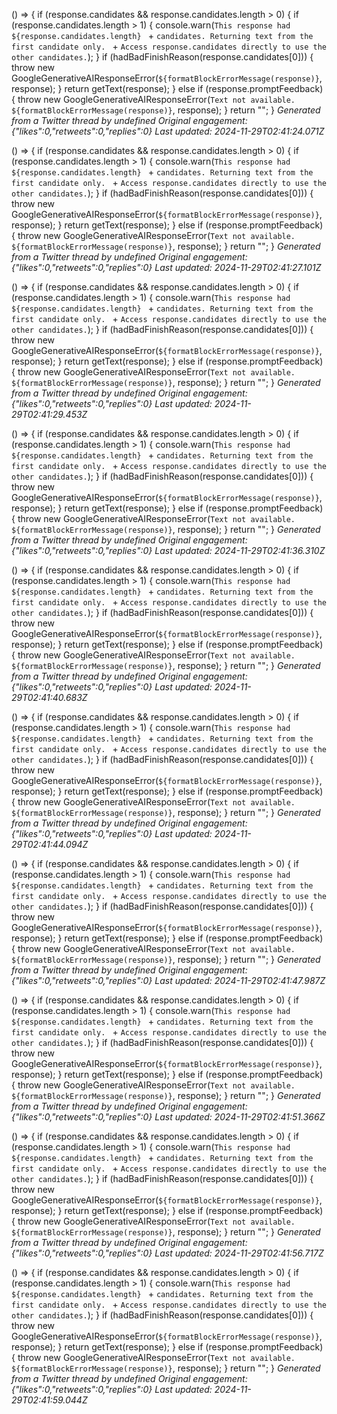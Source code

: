 () => {
        if (response.candidates && response.candidates.length > 0) {
            if (response.candidates.length > 1) {
                console.warn(`This response had ${response.candidates.length} ` +
                    `candidates. Returning text from the first candidate only. ` +
                    `Access response.candidates directly to use the other candidates.`);
            }
            if (hadBadFinishReason(response.candidates[0])) {
                throw new GoogleGenerativeAIResponseError(`${formatBlockErrorMessage(response)}`, response);
            }
            return getText(response);
        }
        else if (response.promptFeedback) {
            throw new GoogleGenerativeAIResponseError(`Text not available. ${formatBlockErrorMessage(response)}`, response);
        }
        return "";
    }
*Generated from a Twitter thread by undefined*
*Original engagement: {"likes":0,"retweets":0,"replies":0}*
*Last updated: 2024-11-29T02:41:24.071Z*

() => {
        if (response.candidates && response.candidates.length > 0) {
            if (response.candidates.length > 1) {
                console.warn(`This response had ${response.candidates.length} ` +
                    `candidates. Returning text from the first candidate only. ` +
                    `Access response.candidates directly to use the other candidates.`);
            }
            if (hadBadFinishReason(response.candidates[0])) {
                throw new GoogleGenerativeAIResponseError(`${formatBlockErrorMessage(response)}`, response);
            }
            return getText(response);
        }
        else if (response.promptFeedback) {
            throw new GoogleGenerativeAIResponseError(`Text not available. ${formatBlockErrorMessage(response)}`, response);
        }
        return "";
    }
*Generated from a Twitter thread by undefined*
*Original engagement: {"likes":0,"retweets":0,"replies":0}*
*Last updated: 2024-11-29T02:41:27.101Z*

() => {
        if (response.candidates && response.candidates.length > 0) {
            if (response.candidates.length > 1) {
                console.warn(`This response had ${response.candidates.length} ` +
                    `candidates. Returning text from the first candidate only. ` +
                    `Access response.candidates directly to use the other candidates.`);
            }
            if (hadBadFinishReason(response.candidates[0])) {
                throw new GoogleGenerativeAIResponseError(`${formatBlockErrorMessage(response)}`, response);
            }
            return getText(response);
        }
        else if (response.promptFeedback) {
            throw new GoogleGenerativeAIResponseError(`Text not available. ${formatBlockErrorMessage(response)}`, response);
        }
        return "";
    }
*Generated from a Twitter thread by undefined*
*Original engagement: {"likes":0,"retweets":0,"replies":0}*
*Last updated: 2024-11-29T02:41:29.453Z*

() => {
        if (response.candidates && response.candidates.length > 0) {
            if (response.candidates.length > 1) {
                console.warn(`This response had ${response.candidates.length} ` +
                    `candidates. Returning text from the first candidate only. ` +
                    `Access response.candidates directly to use the other candidates.`);
            }
            if (hadBadFinishReason(response.candidates[0])) {
                throw new GoogleGenerativeAIResponseError(`${formatBlockErrorMessage(response)}`, response);
            }
            return getText(response);
        }
        else if (response.promptFeedback) {
            throw new GoogleGenerativeAIResponseError(`Text not available. ${formatBlockErrorMessage(response)}`, response);
        }
        return "";
    }
*Generated from a Twitter thread by undefined*
*Original engagement: {"likes":0,"retweets":0,"replies":0}*
*Last updated: 2024-11-29T02:41:36.310Z*

() => {
        if (response.candidates && response.candidates.length > 0) {
            if (response.candidates.length > 1) {
                console.warn(`This response had ${response.candidates.length} ` +
                    `candidates. Returning text from the first candidate only. ` +
                    `Access response.candidates directly to use the other candidates.`);
            }
            if (hadBadFinishReason(response.candidates[0])) {
                throw new GoogleGenerativeAIResponseError(`${formatBlockErrorMessage(response)}`, response);
            }
            return getText(response);
        }
        else if (response.promptFeedback) {
            throw new GoogleGenerativeAIResponseError(`Text not available. ${formatBlockErrorMessage(response)}`, response);
        }
        return "";
    }
*Generated from a Twitter thread by undefined*
*Original engagement: {"likes":0,"retweets":0,"replies":0}*
*Last updated: 2024-11-29T02:41:40.683Z*

() => {
        if (response.candidates && response.candidates.length > 0) {
            if (response.candidates.length > 1) {
                console.warn(`This response had ${response.candidates.length} ` +
                    `candidates. Returning text from the first candidate only. ` +
                    `Access response.candidates directly to use the other candidates.`);
            }
            if (hadBadFinishReason(response.candidates[0])) {
                throw new GoogleGenerativeAIResponseError(`${formatBlockErrorMessage(response)}`, response);
            }
            return getText(response);
        }
        else if (response.promptFeedback) {
            throw new GoogleGenerativeAIResponseError(`Text not available. ${formatBlockErrorMessage(response)}`, response);
        }
        return "";
    }
*Generated from a Twitter thread by undefined*
*Original engagement: {"likes":0,"retweets":0,"replies":0}*
*Last updated: 2024-11-29T02:41:44.094Z*

() => {
        if (response.candidates && response.candidates.length > 0) {
            if (response.candidates.length > 1) {
                console.warn(`This response had ${response.candidates.length} ` +
                    `candidates. Returning text from the first candidate only. ` +
                    `Access response.candidates directly to use the other candidates.`);
            }
            if (hadBadFinishReason(response.candidates[0])) {
                throw new GoogleGenerativeAIResponseError(`${formatBlockErrorMessage(response)}`, response);
            }
            return getText(response);
        }
        else if (response.promptFeedback) {
            throw new GoogleGenerativeAIResponseError(`Text not available. ${formatBlockErrorMessage(response)}`, response);
        }
        return "";
    }
*Generated from a Twitter thread by undefined*
*Original engagement: {"likes":0,"retweets":0,"replies":0}*
*Last updated: 2024-11-29T02:41:47.987Z*

() => {
        if (response.candidates && response.candidates.length > 0) {
            if (response.candidates.length > 1) {
                console.warn(`This response had ${response.candidates.length} ` +
                    `candidates. Returning text from the first candidate only. ` +
                    `Access response.candidates directly to use the other candidates.`);
            }
            if (hadBadFinishReason(response.candidates[0])) {
                throw new GoogleGenerativeAIResponseError(`${formatBlockErrorMessage(response)}`, response);
            }
            return getText(response);
        }
        else if (response.promptFeedback) {
            throw new GoogleGenerativeAIResponseError(`Text not available. ${formatBlockErrorMessage(response)}`, response);
        }
        return "";
    }
*Generated from a Twitter thread by undefined*
*Original engagement: {"likes":0,"retweets":0,"replies":0}*
*Last updated: 2024-11-29T02:41:51.366Z*

() => {
        if (response.candidates && response.candidates.length > 0) {
            if (response.candidates.length > 1) {
                console.warn(`This response had ${response.candidates.length} ` +
                    `candidates. Returning text from the first candidate only. ` +
                    `Access response.candidates directly to use the other candidates.`);
            }
            if (hadBadFinishReason(response.candidates[0])) {
                throw new GoogleGenerativeAIResponseError(`${formatBlockErrorMessage(response)}`, response);
            }
            return getText(response);
        }
        else if (response.promptFeedback) {
            throw new GoogleGenerativeAIResponseError(`Text not available. ${formatBlockErrorMessage(response)}`, response);
        }
        return "";
    }
*Generated from a Twitter thread by undefined*
*Original engagement: {"likes":0,"retweets":0,"replies":0}*
*Last updated: 2024-11-29T02:41:56.717Z*

() => {
        if (response.candidates && response.candidates.length > 0) {
            if (response.candidates.length > 1) {
                console.warn(`This response had ${response.candidates.length} ` +
                    `candidates. Returning text from the first candidate only. ` +
                    `Access response.candidates directly to use the other candidates.`);
            }
            if (hadBadFinishReason(response.candidates[0])) {
                throw new GoogleGenerativeAIResponseError(`${formatBlockErrorMessage(response)}`, response);
            }
            return getText(response);
        }
        else if (response.promptFeedback) {
            throw new GoogleGenerativeAIResponseError(`Text not available. ${formatBlockErrorMessage(response)}`, response);
        }
        return "";
    }
*Generated from a Twitter thread by undefined*
*Original engagement: {"likes":0,"retweets":0,"replies":0}*
*Last updated: 2024-11-29T02:41:59.044Z*

